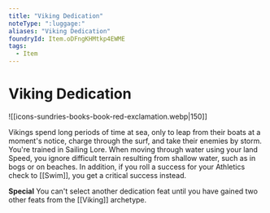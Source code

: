 ```yaml
---
title: "Viking Dedication"
noteType: ":luggage:"
aliases: "Viking Dedication"
foundryId: Item.oDFngKHMtkp4EWME
tags:
  - Item
---
```


# Viking Dedication
![[icons-sundries-books-book-red-exclamation.webp|150]]

Vikings spend long periods of time at sea, only to leap from their boats at a moment's notice, charge through the surf, and take their enemies by storm. You're trained in Sailing Lore. When moving through water using your land Speed, you ignore difficult terrain resulting from shallow water, such as in bogs or on beaches. In addition, if you roll a success for your Athletics check to [[Swim]], you get a critical success instead.

**Special** You can't select another dedication feat until you have gained two other feats from the [[Viking]] archetype.
